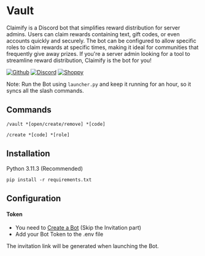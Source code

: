 # Vault

Claimify is a Discord bot that simplifies reward distribution for server admins.
Users can claim rewards containing text, gift codes, or even accounts quickly and securely.
The bot can be configured to allow specific roles to claim rewards at specific times,
making it ideal for communities that frequently give away prizes.
If you're a server admin looking for a tool to streamline reward distribution,
Claimify is the bot for you!

[![Github](https://img.shields.io/badge/Github-MrSnifo-blue.svg)](https://github.com/MrSniFo)
[![Discord](https://img.shields.io/badge/Discord-Snifo-blue.svg)](https://discord.gg/hH4ZkNg6cA)
[![Shoppy](https://img.shields.io/badge/Shoppy-Snifo-blue.svg)](https://shoppy.gg/@snifo)

Note: Run the Bot using `launcher.py` and keep it running for an hour, so it syncs all the slash commands.

## Commands

`/vault *[open/create/remove] *[code]`

`/create *[code] *[role]`

## Installation
Python 3.11.3 (Recommended)

```shell
pip install -r requirements.txt
```

## Configuration
#### Token
- You need to [Create a Bot](https://discordpy.readthedocs.io/en/stable/discord.html) (Skip the Invitation part)
- Add your Bot Token to the .env file

The invitation link will be generated when launching the Bot.